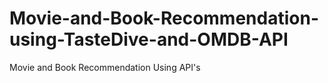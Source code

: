# Movie-and-Book-Recommendation-using-TasteDive-and-OMDB-API
Movie and Book Recommendation Using API's
